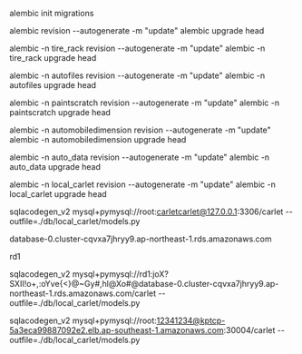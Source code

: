 alembic init migrations

alembic revision --autogenerate -m "update"
alembic upgrade head



alembic -n tire_rack revision --autogenerate  -m "update"
alembic -n tire_rack upgrade head


alembic -n autofiles revision --autogenerate  -m "update"
alembic -n autofiles upgrade head

alembic -n paintscratch revision --autogenerate  -m "update"
alembic -n paintscratch upgrade head

alembic -n automobiledimension revision --autogenerate  -m "update"
alembic -n automobiledimension upgrade head

alembic -n auto_data revision --autogenerate  -m "update"
alembic -n auto_data upgrade head


alembic -n local_carlet revision --autogenerate  -m "update"
alembic -n local_carlet upgrade head


sqlacodegen_v2 mysql+pymysql://root:carletcarlet@127.0.0.1:3306/carlet --outfile=./db/local_carlet/models.py


database-0.cluster-cqvxa7jhryy9.ap-northeast-1.rds.amazonaws.com

rd1


sqlacodegen_v2 mysql+pymysql://rd1:joX?SXII!o+,:oYve{<}@~Gy#,hl@Xo#@database-0.cluster-cqvxa7jhryy9.ap-northeast-1.rds.amazonaws.com/carlet --outfile=./db/local_carlet/models.py



sqlacodegen_v2 mysql+pymysql://root:12341234@kptcp-5a3eca99887092e2.elb.ap-southeast-1.amazonaws.com:30004/carlet --outfile=./db/local_carlet/models.py

